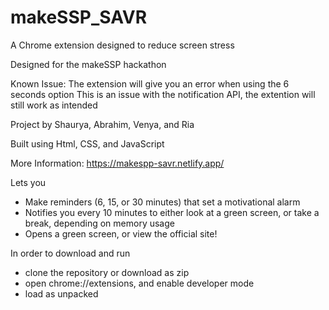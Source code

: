 # makeSSP_SAVR
A Chrome extension designed to reduce screen stress

Designed for the makeSSP hackathon

Known Issue: The extension will give you an error when using the 6 seconds option
This is an issue with the notification API, the extention will still work as intended 

Project by Shaurya, Abrahim, Venya, and Ria

Built using Html, CSS, and JavaScript

More Information: https://makespp-savr.netlify.app/

Lets you 
 - Make reminders (6, 15, or 30 minutes) that set a motivational alarm
 - Notifies you every 10 minutes to either look at a green screen, or take a break, depending on memory usage
 - Opens a green screen, or view the official site!

In order to download and run
 - clone the repository or download as zip
 - open chrome://extensions, and enable developer mode
 - load as unpacked 
